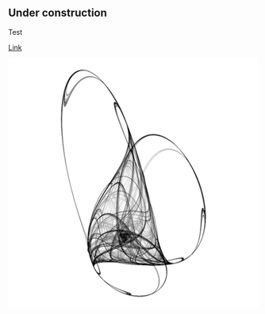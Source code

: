 ## Under construction

Test

[Link](https://profconradi.github.io/Period-Doubling/langton-ant/langton_ant.html)

![Image](a-92-bn.png)
